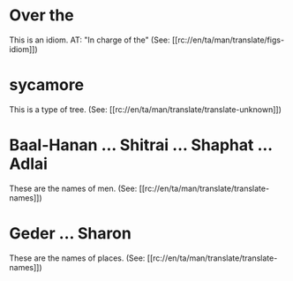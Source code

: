 # Over the

This is an idiom. AT: "In charge of the" (See: [[rc://en/ta/man/translate/figs-idiom]])

# sycamore

This is a type of tree. (See: [[rc://en/ta/man/translate/translate-unknown]])

# Baal-Hanan ... Shitrai ... Shaphat ... Adlai

These are the names of men. (See: [[rc://en/ta/man/translate/translate-names]])

# Geder ... Sharon

These are the names of places. (See: [[rc://en/ta/man/translate/translate-names]])

